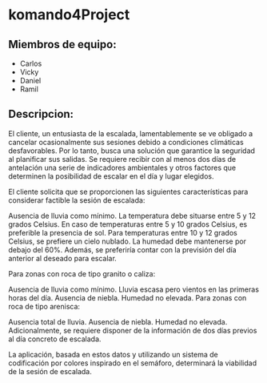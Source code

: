 # komando4Project
## Miembros de equipo:
- Carlos
- Vicky
- Daniel
- Ramil
## Descripcion:
El cliente, un entusiasta de la escalada, lamentablemente se ve obligado a cancelar ocasionalmente sus sesiones debido a condiciones climáticas desfavorables. Por lo tanto, busca una solución que garantice la seguridad al planificar sus salidas. Se requiere recibir con al menos dos días de antelación una serie de indicadores ambientales y otros factores que determinen la posibilidad de escalar en el día y lugar elegidos.

El cliente solicita que se proporcionen las siguientes características para considerar factible la sesión de escalada:

Ausencia de lluvia como mínimo.
La temperatura debe situarse entre 5 y 12 grados Celsius.
En caso de temperaturas entre 5 y 10 grados Celsius, es preferible la presencia de sol.
Para temperaturas entre 10 y 12 grados Celsius, se prefiere un cielo nublado.
La humedad debe mantenerse por debajo del 60%.
Además, se preferiría contar con la previsión del día anterior al deseado para escalar.

Para zonas con roca de tipo granito o caliza:

Ausencia de lluvia como mínimo.
Lluvia escasa pero vientos en las primeras horas del día.
Ausencia de niebla.
Humedad no elevada.
Para zonas con roca de tipo arenisca:

Ausencia total de lluvia.
Ausencia de niebla.
Humedad no elevada.
Adicionalmente, se requiere disponer de la información de dos días previos al día concreto de escalada.

La aplicación, basada en estos datos y utilizando un sistema de codificación por colores inspirado en el semáforo, determinará la viabilidad de la sesión de escalada.
